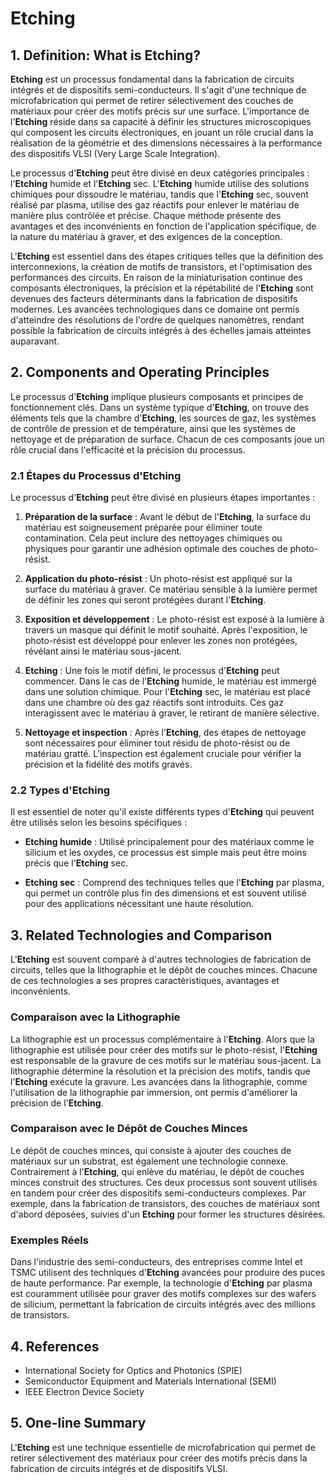 # Etching

## 1. Definition: What is **Etching**?
**Etching** est un processus fondamental dans la fabrication de circuits intégrés et de dispositifs semi-conducteurs. Il s'agit d'une technique de microfabrication qui permet de retirer sélectivement des couches de matériaux pour créer des motifs précis sur une surface. L'importance de l'**Etching** réside dans sa capacité à définir les structures microscopiques qui composent les circuits électroniques, en jouant un rôle crucial dans la réalisation de la géométrie et des dimensions nécessaires à la performance des dispositifs VLSI (Very Large Scale Integration).

Le processus d'**Etching** peut être divisé en deux catégories principales : l'**Etching** humide et l'**Etching** sec. L'**Etching** humide utilise des solutions chimiques pour dissoudre le matériau, tandis que l'**Etching** sec, souvent réalisé par plasma, utilise des gaz réactifs pour enlever le matériau de manière plus contrôlée et précise. Chaque méthode présente des avantages et des inconvénients en fonction de l'application spécifique, de la nature du matériau à graver, et des exigences de la conception.

L'**Etching** est essentiel dans des étapes critiques telles que la définition des interconnexions, la création de motifs de transistors, et l'optimisation des performances des circuits. En raison de la miniaturisation continue des composants électroniques, la précision et la répétabilité de l'**Etching** sont devenues des facteurs déterminants dans la fabrication de dispositifs modernes. Les avancées technologiques dans ce domaine ont permis d'atteindre des résolutions de l'ordre de quelques nanomètres, rendant possible la fabrication de circuits intégrés à des échelles jamais atteintes auparavant.

## 2. Components and Operating Principles
Le processus d'**Etching** implique plusieurs composants et principes de fonctionnement clés. Dans un système typique d'**Etching**, on trouve des éléments tels que la chambre d'**Etching**, les sources de gaz, les systèmes de contrôle de pression et de température, ainsi que les systèmes de nettoyage et de préparation de surface. Chacun de ces composants joue un rôle crucial dans l'efficacité et la précision du processus.

### 2.1 Étapes du Processus d'Etching
Le processus d'**Etching** peut être divisé en plusieurs étapes importantes :

1. **Préparation de la surface** : Avant le début de l'**Etching**, la surface du matériau est soigneusement préparée pour éliminer toute contamination. Cela peut inclure des nettoyages chimiques ou physiques pour garantir une adhésion optimale des couches de photo-résist.

2. **Application du photo-résist** : Un photo-résist est appliqué sur la surface du matériau à graver. Ce matériau sensible à la lumière permet de définir les zones qui seront protégées durant l'**Etching**.

3. **Exposition et développement** : Le photo-résist est exposé à la lumière à travers un masque qui définit le motif souhaité. Après l'exposition, le photo-résist est développé pour enlever les zones non protégées, révélant ainsi le matériau sous-jacent.

4. **Etching** : Une fois le motif défini, le processus d'**Etching** peut commencer. Dans le cas de l'**Etching** humide, le matériau est immergé dans une solution chimique. Pour l'**Etching** sec, le matériau est placé dans une chambre où des gaz réactifs sont introduits. Ces gaz interagissent avec le matériau à graver, le retirant de manière sélective.

5. **Nettoyage et inspection** : Après l'**Etching**, des étapes de nettoyage sont nécessaires pour éliminer tout résidu de photo-résist ou de matériau gratté. L'inspection est également cruciale pour vérifier la précision et la fidélité des motifs gravés.

### 2.2 Types d'Etching
Il est essentiel de noter qu'il existe différents types d'**Etching** qui peuvent être utilisés selon les besoins spécifiques :

- **Etching humide** : Utilisé principalement pour des matériaux comme le silicium et les oxydes, ce processus est simple mais peut être moins précis que l'**Etching** sec.
  
- **Etching sec** : Comprend des techniques telles que l'**Etching** par plasma, qui permet un contrôle plus fin des dimensions et est souvent utilisé pour des applications nécessitant une haute résolution.

## 3. Related Technologies and Comparison
L'**Etching** est souvent comparé à d'autres technologies de fabrication de circuits, telles que la lithographie et le dépôt de couches minces. Chacune de ces technologies a ses propres caractéristiques, avantages et inconvénients.

### Comparaison avec la Lithographie
La lithographie est un processus complémentaire à l'**Etching**. Alors que la lithographie est utilisée pour créer des motifs sur le photo-résist, l'**Etching** est responsable de la gravure de ces motifs sur le matériau sous-jacent. La lithographie détermine la résolution et la précision des motifs, tandis que l'**Etching** exécute la gravure. Les avancées dans la lithographie, comme l'utilisation de la lithographie par immersion, ont permis d'améliorer la précision de l'**Etching**.

### Comparaison avec le Dépôt de Couches Minces
Le dépôt de couches minces, qui consiste à ajouter des couches de matériaux sur un substrat, est également une technologie connexe. Contrairement à l'**Etching**, qui enlève du matériau, le dépôt de couches minces construit des structures. Ces deux processus sont souvent utilisés en tandem pour créer des dispositifs semi-conducteurs complexes. Par exemple, dans la fabrication de transistors, des couches de matériaux sont d'abord déposées, suivies d'un **Etching** pour former les structures désirées.

### Exemples Réels
Dans l'industrie des semi-conducteurs, des entreprises comme Intel et TSMC utilisent des techniques d'**Etching** avancées pour produire des puces de haute performance. Par exemple, la technologie d'**Etching** par plasma est couramment utilisée pour graver des motifs complexes sur des wafers de silicium, permettant la fabrication de circuits intégrés avec des millions de transistors.

## 4. References
- International Society for Optics and Photonics (SPIE)
- Semiconductor Equipment and Materials International (SEMI)
- IEEE Electron Device Society

## 5. One-line Summary
L'**Etching** est une technique essentielle de microfabrication qui permet de retirer sélectivement des matériaux pour créer des motifs précis dans la fabrication de circuits intégrés et de dispositifs VLSI.